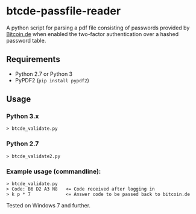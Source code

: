 # btcde-passfile-reader

A python script for parsing a pdf file consisting of passwords provided by [Bitcoin.de](https://www.bitcoin.de) when enabled the two-factor authentication over a hashed password table.

## Requirements

* Python 2.7 or Python 3
* PyPDF2 (`pip install pypdf2`)

## Usage

### Python 3.x

```
> btcde_validate.py
```

### Python 2.7

```
> btcde_validate2.py
```

### Example usage (commandline):

```
> btcde_validate.py
> Code: B6 D2 A3 N8   <= Code received after logging in
> k p * 7             <= Answer code to be passed back to bitcoin.de
```

Tested on Windows 7 and further.

